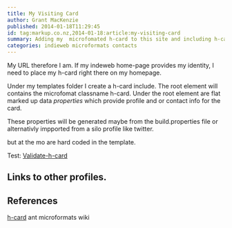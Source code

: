 ```yaml
---
title: My Visiting Card
author: Grant MacKenzie
published: 2014-01-18T11:29:45
id: tag:markup.co.nz,2014-01-18:article:my-visiting-card
summary: Adding my  microfomated h-card to this site and including h-cards contacts
categories: indieweb microformats contacts
---
```


My URL therefore I am. If my indeweb home-page provides my identity, I need to
place my h-card right there on my homepage.

Under my templates folder I create a h-card include. The root element will
contains the microfomat classname h-card. Under the root element are flat marked
up data *properties* which provide profile and or contact info for the card.

These properties will be generated maybe from the build.properties file or
alternativly impported from a silo profile like twitter.

but at
the mo are hard coded in the template.


Test: [Validate-h-card](http://indiewebify.me/validate-h-card/?url=http%3A%2F%2Fmarkup.co.nz)


Links to other profiles.
-----------------------


References
----------

[h-card](http://microformats.org/wiki/h-card) ant microformats wiki
